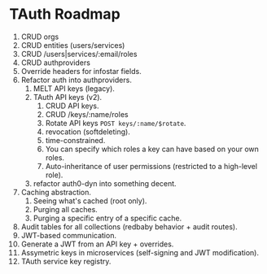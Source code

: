 # TAuth Roadmap

1. CRUD orgs
2. CRUD entities (users/services)
3. CRUD /users|services/:email/roles
4. CRUD authproviders
5. Override headers for infostar fields.
6. Refactor auth into authproviders.
   1. MELT API keys (legacy).
   2. TAuth API keys (v2).
      1. CRUD API keys.
      2. CRUD /keys/:name/roles
      3. Rotate API keys `POST keys/:name/$rotate`.
      4. revocation (softdeleting).
      5. time-constrained.
      6. You can specify which roles a key can have based on your own roles.
      7. Auto-inheritance of user permissions (restricted to a high-level role).
   3. refactor auth0-dyn into something decent.
7. Caching abstraction.
   1. Seeing what's cached (root only).
   2. Purging all caches.
   3. Purging a specific entry of a specific cache.
8. Audit tables for all collections (redbaby behavior + audit routes).
9.  JWT-based communication.
   1. Generate a JWT from an API key + overrides.
   2. Assymetric keys in microservices (self-signing and JWT modification).
   3. TAuth service key registry.
